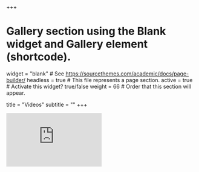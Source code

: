 +++
# Gallery section using the Blank widget and Gallery element (shortcode).
widget = "blank"  # See https://sourcethemes.com/academic/docs/page-builder/
headless = true  # This file represents a page section.
active = true  # Activate this widget? true/false
weight = 66  # Order that this section will appear.

title = "Videos"
subtitle = ""
+++
 
<div style="position: relative; padding-bottom: 56.25%; height: 0; overflow: hidden;">
  <iframe src="https://www.youtube.com/watch?v=X3paOmcrTjQ" style="position: absolute; top: 0; left: 0; width: 50%; height: 50%; border:0;" allowfullscreen title="YouTube Video"></iframe>
</div>

